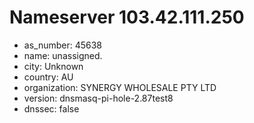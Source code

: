 # Nameserver 103.42.111.250

* as_number: 45638
* name: unassigned.
* city: Unknown
* country: AU
* organization: SYNERGY WHOLESALE PTY LTD
* version: dnsmasq-pi-hole-2.87test8
* dnssec: false
